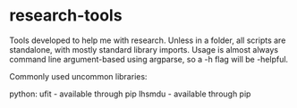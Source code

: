 # research-tools
Tools developed to help me with research. Unless in a folder, all scripts are standalone, with mostly standard library imports. Usage is almost always command line argument-based using argparse, so a -h flag will be -helpful.

Commonly used uncommon libraries:

python:
  ufit - available through pip
  lhsmdu - available through pip
